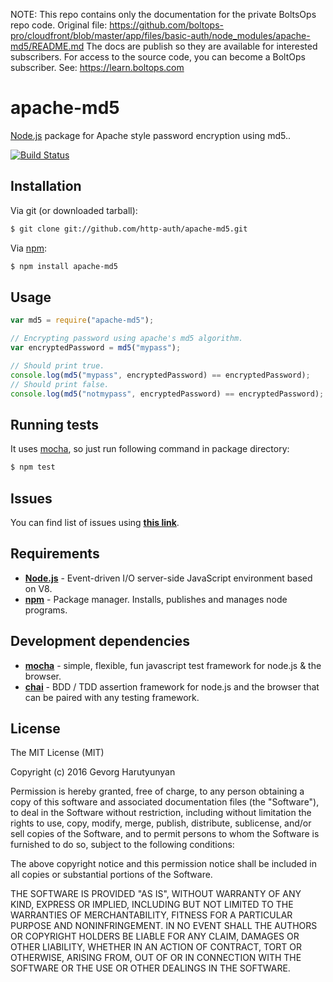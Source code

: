 <!-- note marker start -->
NOTE: This repo contains only the documentation for the private BoltsOps repo code.
Original file: https://github.com/boltops-pro/cloudfront/blob/master/app/files/basic-auth/node_modules/apache-md5/README.md
The docs are publish so they are available for interested subscribers.
For access to the source code, you can become a BoltOps subscriber.
See: https://learn.boltops.com

<!-- note marker end -->

# apache-md5
[Node.js](http://nodejs.org/) package for Apache style password encryption using md5..

[![Build Status](https://api.travis-ci.org/http-auth/apache-md5.png)](https://travis-ci.org/http-auth/apache-md5)

## Installation

Via git (or downloaded tarball):

```bash
$ git clone git://github.com/http-auth/apache-md5.git
```
Via [npm](http://npmjs.org/):

```bash
$ npm install apache-md5
```

## Usage

```javascript
var md5 = require("apache-md5");

// Encrypting password using apache's md5 algorithm.
var encryptedPassword = md5("mypass");

// Should print true.
console.log(md5("mypass", encryptedPassword) == encryptedPassword);
// Should print false.
console.log(md5("notmypass", encryptedPassword) == encryptedPassword);
```

## Running tests

It uses [mocha](https://mochajs.org/), so just run following command in package directory:

```bash
$ npm test
```

## Issues

You can find list of issues using **[this link](http://github.com/http-auth/apache-md5/issues)**.

## Requirements

 - **[Node.js](http://nodejs.org)** - Event-driven I/O server-side JavaScript       environment based on V8.
 - **[npm](http://npmjs.org)** - Package manager. Installs, publishes and manages   node programs.

## Development dependencies

 - **[mocha](https://mochajs.org/)** - simple, flexible, fun javascript test framework for node.js & the browser.
 - **[chai](http://chaijs.com/)** - BDD / TDD assertion framework for node.js and the browser that can be paired with any testing framework.

## License

The MIT License (MIT)

Copyright (c) 2016 Gevorg Harutyunyan

Permission is hereby granted, free of charge, to any person obtaining a copy of
this software and associated documentation files (the "Software"), to deal in
the Software without restriction, including without limitation the rights to
use, copy, modify, merge, publish, distribute, sublicense, and/or sell copies of
the Software, and to permit persons to whom the Software is furnished to do so,
subject to the following conditions:

The above copyright notice and this permission notice shall be included in all
copies or substantial portions of the Software.

THE SOFTWARE IS PROVIDED "AS IS", WITHOUT WARRANTY OF ANY KIND, EXPRESS OR
IMPLIED, INCLUDING BUT NOT LIMITED TO THE WARRANTIES OF MERCHANTABILITY, FITNESS
FOR A PARTICULAR PURPOSE AND NONINFRINGEMENT. IN NO EVENT SHALL THE AUTHORS OR
COPYRIGHT HOLDERS BE LIABLE FOR ANY CLAIM, DAMAGES OR OTHER LIABILITY, WHETHER
IN AN ACTION OF CONTRACT, TORT OR OTHERWISE, ARISING FROM, OUT OF OR IN
CONNECTION WITH THE SOFTWARE OR THE USE OR OTHER DEALINGS IN THE SOFTWARE.
